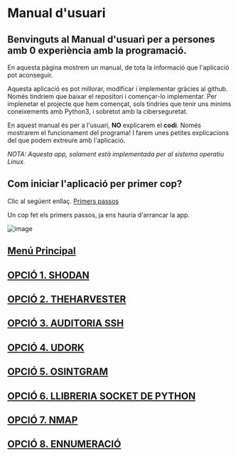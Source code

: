 # Manual d'usuari

## Benvinguts al Manual d'usuari per a persones amb 0 experiència amb la programació.

En aquesta pàgina mostrem un manual, de tota la informació que l'aplicació pot aconseguir.

Aquesta aplicació es pot millorar, modificar i implementar gràcies al github. Només tindriem que baixar el repositori i començar-lo implementar. Per implenetar el projecte que hem començat, sols tindries que tenir uns minims coneixements amb Python3, i sobretot amb la ciberseguretat.

En aquest manual és per a l'usuari, **NO** explicarem el **codi**. Només mostrarem el funcionament del programa! I farem unes petites explicacions del que podem extreure amb l'aplicació.

*NOTA: Aquesta app, solament està implementada per al sistema operatiu Linux.*

## Com iniciar l'aplicació per primer cop?
Clic al següent enllaç. [Primers passos](https://2asix-2021-22.github.io/ProjecteJSD/primersPassos)

Un cop fet els primers passos, ja ens hauria d'arrancar la app.

![image](https://user-images.githubusercontent.com/80519737/168885531-9ef3d416-e4ee-4c77-8154-bc4cf2532bf6.png)


## [Menú Principal](https://2asix-2021-22.github.io/ProjecteJSD/menuPrincipal)

## [OPCIÓ 1. SHODAN](https://2asix-2021-22.github.io/ProjecteJSD/shodan)

## [OPCIÓ 2. THEHARVESTER](https://2asix-2021-22.github.io/ProjecteJSD/theHarvester)

## [OPCIÓ 3. AUDITORIA SSH](https://2asix-2021-22.github.io/ProjecteJSD/auditoriassh)

## [OPCIÓ 4. UDORK](https://2asix-2021-22.github.io/ProjecteJSD/uDork)

## [OPCIÓ 5. OSINTGRAM](https://2asix-2021-22.github.io/ProjecteJSD/osintgram)

## [OPCIÓ 6. LLIBRERIA SOCKET DE PYTHON](https://2asix-2021-22.github.io/ProjecteJSD/socket)

## [OPCIÓ 7. NMAP](https://2asix-2021-22.github.io/ProjecteJSD/nmap)

## [OPCIÓ 8. ENNUMERACIÓ](https://2asix-2021-22.github.io/ProjecteJSD/ennumeracio)
